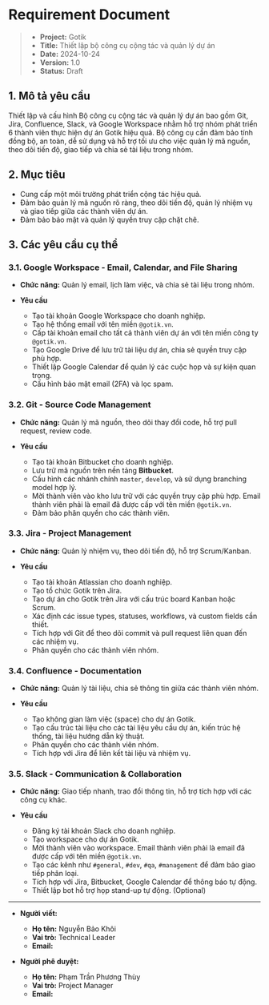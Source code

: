 # Requirement Document

> - **Project:** Gotik
> - **Title:** Thiết lập bộ công cụ cộng tác và quản lý dự án
> - **Date:** 2024-10-24
> - **Version:** 1.0
> - **Status:** Draft

## 1. Mô tả yêu cầu

Thiết lập và cấu hình Bộ công cụ cộng tác và quản lý dự án bao gồm Git, Jira, Confluence, Slack, và Google Workspace nhằm hỗ trợ nhóm phát triển 6 thành viên thực hiện dự án Gotik hiệu quả. Bộ công cụ cần đảm bảo tính đồng bộ, an toàn, dễ sử dụng và hỗ trợ tối ưu cho việc quản lý mã nguồn, theo dõi tiến độ, giao tiếp và chia sẻ tài liệu trong nhóm.

## 2. Mục tiêu

- Cung cấp một môi trường phát triển cộng tác hiệu quả.
- Đảm bảo quản lý mã nguồn rõ ràng, theo dõi tiến độ, quản lý nhiệm vụ và giao tiếp giữa các thành viên dự án.
- Đảm bảo bảo mật và quản lý quyền truy cập chặt chẽ.

## 3. Các yêu cầu cụ thể

### 3.1. Google Workspace - Email, Calendar, and File Sharing

- **Chức năng:** Quản lý email, lịch làm việc, và chia sẻ tài liệu trong nhóm.

- **Yêu cầu**

  - Tạo tài khoản Google Workspace cho doanh nghiệp.
  - Tạo hệ thống email với tên miền `@gotik.vn`.
  - Cấp tài khoản email cho tất cả thành viên dự án với tên miền công ty `@gotik.vn`.
  - Tạo Google Drive để lưu trữ tài liệu dự án, chia sẻ quyền truy cập phù hợp.
  - Thiết lập Google Calendar để quản lý các cuộc họp và sự kiện quan trọng.
  - Cấu hình bảo mật email (2FA) và lọc spam.

### 3.2. Git - Source Code Management

- **Chức năng:** Quản lý mã nguồn, theo dõi thay đổi code, hỗ trợ pull request, review code.

- **Yêu cầu**

  - Tạo tài khoản Bitbucket cho doanh nghiệp.
  - Lưu trữ mã nguồn trên nền tảng **Bitbucket**.
  - Cấu hình các nhánh chính `master`, `develop`, và sử dụng branching model hợp lý.
  - Mời thành viên vào kho lưu trữ với các quyền truy cập phù hợp. Email thành viên phải là email đã được cấp với tên miền `@gotik.vn`.
  - Đảm bảo phân quyền cho các thành viên.

### 3.3. Jira - Project Management

- **Chức năng:** Quản lý nhiệm vụ, theo dõi tiến độ, hỗ trợ Scrum/Kanban.

- **Yêu cầu**

  - Tạo tài khoản Atlassian cho doanh nghiệp.
  - Tạo tổ chức Gotik trên Jira.
  - Tạo dự án cho Gotik trên Jira với cấu trúc board Kanban hoặc Scrum.
  - Xác định các issue types, statuses, workflows, và custom fields cần thiết.
  - Tích hợp với Git để theo dõi commit và pull request liên quan đến các nhiệm vụ.
  - Phân quyền cho các thành viên nhóm.

### 3.4. Confluence - Documentation

- **Chức năng:** Quản lý tài liệu, chia sẻ thông tin giữa các thành viên nhóm.

- **Yêu cầu**

  - Tạo không gian làm việc (space) cho dự án Gotik.
  - Tạo cấu trúc tài liệu cho các tài liệu yêu cầu dự án, kiến trúc hệ thống, tài liệu hướng dẫn kỹ thuật.
  - Phân quyền cho các thành viên nhóm.
  - Tích hợp với Jira để liên kết tài liệu và nhiệm vụ.

### 3.5. Slack - Communication & Collaboration

- **Chức năng:** Giao tiếp nhanh, trao đổi thông tin, hỗ trợ tích hợp với các công cụ khác.

- **Yêu cầu**

  - Đăng ký tài khoản Slack cho doanh nghiệp.
  - Tạo workspace cho dự án Gotik.
  - Mời thành viên vào workspace. Email thành viên phải là email đã được cấp với tên miền `@gotik.vn`.
  - Tạo các kênh như `#general`, `#dev`, `#qa`, `#management` để đảm bảo giao tiếp phân loại.
  - Tích hợp với Jira, Bitbucket, Google Calendar để thông báo tự động.
  - Thiết lập bot hỗ trợ họp stand-up tự động. (Optional)

---

- **Người viết:**
  - **Họ tên:** Nguyễn Bảo Khôi
  - **Vai trò:** Technical Leader
  - **Email:**

- **Người phê duyệt:**
  - **Họ tên:** Phạm Trần Phương Thùy
  - **Vai trò:** Project Manager
  - **Email:**